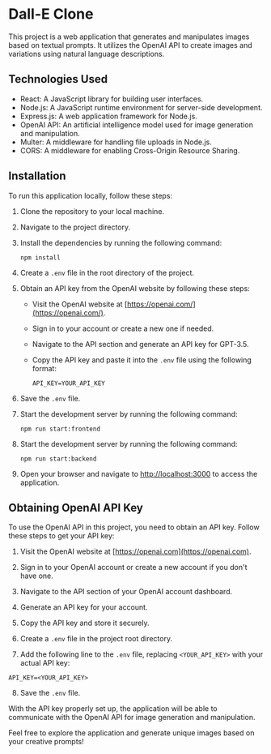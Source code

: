 # Dall-E Clone

This project is a web application that generates and manipulates images based on textual prompts. It utilizes the OpenAI API to create images and variations using natural language descriptions.

## Technologies Used

- React: A JavaScript library for building user interfaces.
- Node.js: A JavaScript runtime environment for server-side development.
- Express.js: A web application framework for Node.js.
- OpenAI API: An artificial intelligence model used for image generation and manipulation.
- Multer: A middleware for handling file uploads in Node.js.
- CORS: A middleware for enabling Cross-Origin Resource Sharing.

## Installation

To run this application locally, follow these steps:

1. Clone the repository to your local machine.
2. Navigate to the project directory.
3. Install the dependencies by running the following command:

   ```shell
   npm install
   ```

4. Create a `.env` file in the root directory of the project.
5. Obtain an API key from the OpenAI website by following these steps:

   - Visit the OpenAI website at [https://openai.com/](https://openai.com/).
   - Sign in to your account or create a new one if needed.
   - Navigate to the API section and generate an API key for GPT-3.5.
   - Copy the API key and paste it into the `.env` file using the following format:

     ```
     API_KEY=YOUR_API_KEY
     ```

6. Save the `.env` file.
7. Start the development server by running the following command:

   ```shell
   npm run start:frontend
   ```

8. Start the development server by running the following command:

   ```shell
   npm run start:backend
   ```

9. Open your browser and navigate to [http://localhost:3000](http://localhost:3000) to access the application.

## Obtaining OpenAI API Key

To use the OpenAI API in this project, you need to obtain an API key. Follow these steps to get your API key:

1. Visit the OpenAI website at [https://openai.com](https://openai.com).

2. Sign in to your OpenAI account or create a new account if you don't have one.

3. Navigate to the API section of your OpenAI account dashboard.

4. Generate an API key for your account.

5. Copy the API key and store it securely.

6. Create a `.env` file in the project root directory.

7. Add the following line to the `.env` file, replacing `<YOUR_API_KEY>` with your actual API key:

```plaintext
API_KEY=<YOUR_API_KEY>
```

8. Save the `.env` file.

With the API key properly set up, the application will be able to communicate with the OpenAI API for image generation and manipulation.

Feel free to explore the application and generate unique images based on your creative prompts!

